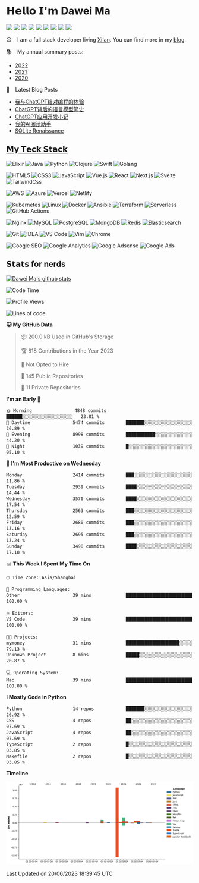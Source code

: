 # 𝗛𝗲𝗹𝗹𝗼 𝗜'𝗺 Dawei Ma 

[![](https://img.shields.io/badge/--%23000000?style=flat&logo=twitter&logoColor=ffffff)](https://twitter.com/madawei2699)
[![](https://img.shields.io/badge/--%23000000?style=flat&logo=wechat&logoColor=ffffff)](https://img.bmpi.dev/755b406f-43ae-e382-e13c-547116d3e7d5.png)
[![](https://img.shields.io/badge/--%23000000?style=flat&logo=zhihu&logoColor=ffffff)](https://zhuanlan.zhihu.com/improve365)
[![](https://img.shields.io/badge/--%23000000?style=flat&logo=youtube&logoColor=ffffff)](https://www.youtube.com/channel/UCbg-Y24Z1H0nONW-bxgzv6w)
[![](https://img.shields.io/badge/--%23000000?style=flat&logo=tinyletter&logoColor=ffffff)](https://tinyletter.com/bmpi-dev)
[![](https://img.shields.io/badge/--%23000000?style=flat&logo=rss&logoColor=ffffff)](https://www.bmpi.dev/index.xml)
[![](https://img.shields.io/badge/-CPC-%23000000?style=flat&logo=telegram&logoColor=ffffff)](https://t.me/web_cpc)
[![](https://img.shields.io/badge/-BMPI-%23000000?style=flat&logo=telegram&logoColor=ffffff)](https://t.me/bmpi365)
[![](https://img.shields.io/badge/dynamic/json?label=BMPI.dev's%20PV&query=%24.count&url=https%3A%2F%2Fapi.bmpi.dev%2Fpage-views%2Fbmpi-dev-all-page-views%2F
)](https://www.bmpi.dev)

:smiley: ` ` I am a full stack developer living [Xi'an](https://github.com/madawei2699/xian-IT). You can find more in my [blog](https://www.bmpi.dev/).

:books: ` ` My annual summary posts:

* [2022](https://www.bmpi.dev/self/annual-summary/2022/)
* [2021](https://www.bmpi.dev/self/annual-summary/2021/)
* [2020](https://www.bmpi.dev/self/annual-summary/2020/)

:scroll: ` ` Latest Blog Posts
<!-- BLOG-POST-LIST:START -->
- [我与ChatGPT结对编程的体验](https://www.bmpi.dev/dev/chatgpt-development-notes/pair-programming/)
- [ChatGPT背后的语言模型简史](https://www.bmpi.dev/dev/deep-learning/nlp-language-models/)
- [ChatGPT应用开发小记](https://www.bmpi.dev/dev/chatgpt-development-notes/my-gpt-reader/)
- [我的AI阅读助手](https://www.bmpi.dev/self/my-gpt-reader/)
- [SQLite Renaissance](https://www.bmpi.dev/en/dev/renaissance-sqlite/)
<!-- BLOG-POST-LIST:END -->

## [𝗠𝘆 𝗧𝗲𝗰𝗸 𝗦𝘁𝗮𝗰𝗸](https://www.bmpi.dev/dev/tech-stack-of-side-project/)

![Elixir](https://img.shields.io/badge/-Elixir-%234B275F?style=flat-square&logo=elixir&logoColor=ffffff)
![Java](https://img.shields.io/badge/-Java-%23007396?style=flat-square&logo=java&logoColor=ffffff)
![Python](https://img.shields.io/badge/-Python-%233776AB?style=flat-square&logo=python&logoColor=ffffff)
![Clojure](https://img.shields.io/badge/-Clojure-%235881D8?style=flat-square&logo=clojure&logoColor=ffffff)
![Swift](https://img.shields.io/badge/-Swift-%23FA7343?style=flat-square&logo=swift&logoColor=ffffff)
![Golang](https://img.shields.io/badge/-Golang-%2329BEB0?style=flat-square&logo=go&logoColor=ffffff)

![HTML5](https://img.shields.io/badge/-HTML5-%23E44D27?style=flat-square&logo=html5&logoColor=ffffff)
![CSS3](https://img.shields.io/badge/-CSS3-%231572B6?style=flat-square&logo=css3)
![JavaScript](https://img.shields.io/badge/-JavaScript-%23F7DF1C?style=flat-square&logo=javascript&logoColor=000000&labelColor=%23F7DF1C&color=%23FFCE5A)
![Vue.js](https://img.shields.io/badge/-Vue.js-%234fc08d?style=flat-square&logo=vue-dot-js&logoColor=ffffff)
![React](https://img.shields.io/badge/-React-%2361dafb?style=flat-square&logo=react&logoColor=ffffff)
![Next.js](https://img.shields.io/badge/-Next.js-%23000000?style=flat-square&logo=next-dot-js&logoColor=ffffff)
![Svelte](https://img.shields.io/badge/-Svelte-%23ff3e00?style=flat-square&logo=svelte&logoColor=ffffff)
![TailwindCss](https://img.shields.io/badge/-TailwindCss-%2338b2ac?style=flat-square&logo=tailwind-css&logoColor=ffffff)

![AWS](https://img.shields.io/badge/-AWS-%23232F3E?style=flat-square&logo=amazon-aws&logoColor=ffffff)
![Azure](https://img.shields.io/badge/-Azure-%230089d6?style=flat-square&logo=microsoft-azure&logoColor=ffffff)
![Vercel](https://img.shields.io/badge/-Vercel-%23000000?style=flat-square&logo=vercel&logoColor=ffffff)
![Netlify](https://img.shields.io/badge/-Netlify-%2300C7B7?style=flat-square&logo=netlify&logoColor=ffffff)

![Kubernetes](https://img.shields.io/badge/-Kubernetes-%23326ce5?style=flat-square&logo=kubernetes&logoColor=ffffff)
![Linux](https://img.shields.io/badge/-Linux-%23FCC624?style=flat-square&logo=linux&logoColor=%23ffffff)
![Docker](https://img.shields.io/badge/-Docker-%232496ED?style=flat-square&logo=docker&logoColor=ffffff)
![Ansible](https://img.shields.io/badge/-Ansible-%23EE0000?style=flat-square&logo=ansible&logoColor=ffffff)
![Terraform](https://img.shields.io/badge/-Terraform-%23623CE4?style=flat-square&logo=terraform&logoColor=ffffff)
![Serverless](https://img.shields.io/badge/-Serverless-%23FD5750?style=flat-square&logo=serverless&logoColor=ffffff)
![GitHub Actions](https://img.shields.io/badge/-GitHub%20Actions-%232088FF?style=flat-square&logo=github-actions&logoColor=ffffff)

![Nginx](https://img.shields.io/badge/-Nginx-%23269539?style=flat-square&logo=nginx&logoColor=ffffff)
![MySQL](https://img.shields.io/badge/-MySQL-%234479A1?style=flat-square&logo=mysql&logoColor=ffffff)
![PostgreSQL](https://img.shields.io/badge/-PostgreSQL-%23336791?style=flat-square&logo=postgresql&logoColor=ffffff)
![MongoDB](https://img.shields.io/badge/-MongoDB-%2347A248?style=flat-square&logo=mongodb&logoColor=ffffff)
![Redis](https://img.shields.io/badge/-Redis-%23DC382D?style=flat-square&logo=redis&logoColor=ffffff)
![Elasticsearch](https://img.shields.io/badge/-Elasticsearch-%23005571?style=flat-square&logo=elasticsearch&logoColor=ffffff)

![Git](https://img.shields.io/badge/-Git-%23F05032?style=flat-square&logo=git&logoColor=%23ffffff)
![IDEA](https://img.shields.io/badge/-IDEA-%23000000?style=flat-square&logo=IntelliJ-IDEA&logoColor=%23ffffff)
![VS Code](https://img.shields.io/badge/-VSCode-%23007ACC?style=flat-square&logo=visual-studio-code&logoColor=%23ffffff)
![Vim](https://img.shields.io/badge/-Vim-%23019733?style=flat-square&logo=vim&logoColor=%23ffffff)
![Chrome](https://img.shields.io/badge/-Chrome-%234285F4?style=flat-square&logo=google-chrome&logoColor=%23ffffff)

![Google SEO](https://img.shields.io/badge/-Google%20SEO-%234285F4?style=flat-square&logo=google&logoColor=ffffff)
![Google Analytics](https://img.shields.io/badge/-Google%20Analytics-%23E37400?style=flat-square&logo=google-analytics&logoColor=ffffff)
![Google Adsense](https://img.shields.io/badge/-Google%20Adsense-%234285F4?style=flat-square&logo=google-adsense&logoColor=ffffff)
![Google Ads](https://img.shields.io/badge/-Google%20Ads-%234285F4?style=flat-square&logo=google-ads&logoColor=ffffff)

## 𝗦𝘁𝗮𝘁𝘀 for nerds

[![Dawei Ma's github stats](https://github-readme-stats-gray-kappa.vercel.app/api?username=madawei2699&count_private=true&show_icons=true)](https://www.bmpi.dev)

<!--START_SECTION:waka-->
![Code Time](http://img.shields.io/badge/Code%20Time-2%2C857%20hrs%2041%20mins-blue)

![Profile Views](http://img.shields.io/badge/Profile%20Views-7-blue)

![Lines of code](https://img.shields.io/badge/From%20Hello%20World%20I%27ve%20Written-16.4%20million%20lines%20of%20code-blue)

**🐱 My GitHub Data** 

> 📦 200.0 kB Used in GitHub's Storage 
 > 
> 🏆 818 Contributions in the Year 2023
 > 
> 🚫 Not Opted to Hire
 > 
> 📜 145 Public Repositories 
 > 
> 🔑 11 Private Repositories 
 > 
**I'm an Early 🐤** 

```text
🌞 Morning                4848 commits        ██████░░░░░░░░░░░░░░░░░░░   23.81 % 
🌆 Daytime                5474 commits        ███████░░░░░░░░░░░░░░░░░░   26.89 % 
🌃 Evening                8998 commits        ███████████░░░░░░░░░░░░░░   44.20 % 
🌙 Night                  1039 commits        █░░░░░░░░░░░░░░░░░░░░░░░░   05.10 % 
```
📅 **I'm Most Productive on Wednesday** 

```text
Monday                   2414 commits        ███░░░░░░░░░░░░░░░░░░░░░░   11.86 % 
Tuesday                  2939 commits        ████░░░░░░░░░░░░░░░░░░░░░   14.44 % 
Wednesday                3570 commits        ████░░░░░░░░░░░░░░░░░░░░░   17.54 % 
Thursday                 2563 commits        ███░░░░░░░░░░░░░░░░░░░░░░   12.59 % 
Friday                   2680 commits        ███░░░░░░░░░░░░░░░░░░░░░░   13.16 % 
Saturday                 2695 commits        ███░░░░░░░░░░░░░░░░░░░░░░   13.24 % 
Sunday                   3498 commits        ████░░░░░░░░░░░░░░░░░░░░░   17.18 % 
```


📊 **This Week I Spent My Time On** 

```text
🕑︎ Time Zone: Asia/Shanghai

💬 Programming Languages: 
Other                    39 mins             █████████████████████████   100.00 % 

🔥 Editors: 
VS Code                  39 mins             █████████████████████████   100.00 % 

🐱‍💻 Projects: 
mymoney                  31 mins             ████████████████████░░░░░   79.13 % 
Unknown Project          8 mins              █████░░░░░░░░░░░░░░░░░░░░   20.87 % 

💻 Operating System: 
Mac                      39 mins             █████████████████████████   100.00 % 
```

**I Mostly Code in Python** 

```text
Python                   14 repos            ███████░░░░░░░░░░░░░░░░░░   26.92 % 
CSS                      4 repos             ██░░░░░░░░░░░░░░░░░░░░░░░   07.69 % 
JavaScript               4 repos             ██░░░░░░░░░░░░░░░░░░░░░░░   07.69 % 
TypeScript               2 repos             █░░░░░░░░░░░░░░░░░░░░░░░░   03.85 % 
Makefile                 2 repos             █░░░░░░░░░░░░░░░░░░░░░░░░   03.85 % 
```



**Timeline**

![Lines of Code chart](https://raw.githubusercontent.com/madawei2699/madawei2699/main/assets/bar_graph.png)


 Last Updated on 20/06/2023 18:39:45 UTC
<!--END_SECTION:waka-->

<!--
**madawei2699/madawei2699** is a ✨ _special_ ✨ repository because its `README.md` (this file) appears on your GitHub profile.

Here are some ideas to get you started:

- 🔭 I’m currently working on ...
- 🌱 I’m currently learning ...
- 👯 I’m looking to collaborate on ...
- 🤔 I’m looking for help with ...
- 💬 Ask me about ...
- 📫 How to reach me: ...
- 😄 Pronouns: ...
- ⚡ Fun fact: ...
-->
